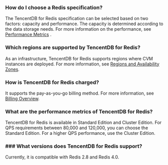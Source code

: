 ### How do I choose a Redis specification? 
The TencentDB for Redis specification can be selected based on two factors: capacity and performance. The capacity is determined according to the data storage needs. For more information on the performance, see [Performance Metrics](https://cloud.tencent.com/document/product/239/17952) .

### Which regions are supported by TencentDB for Redis? 
As an infrastructure, TencentDB for Redis supports regions where CVM instances are deployed. For more information, see [Regions and Availability Zones](https://cloud.tencent.com/document/product/239/4106).

### How is TencentDB for Redis charged?
It supports the pay-as-you-go billing method. For more information, see [Billing Overview](https://cloud.tencent.com/document/product/239/9894).

### What are the performance metrics of TencentDB for Redis? 
TencentDB for Redis is available in Standard Edition and Cluster Edition. For QPS requirements between 80,000 and 120,000, you can choose the Standard Edition. For a higher QPS performance, use the Cluster Edition.

### ### What versions does TencentDB for Redis support? 
Currently, it is compatible with Redis 2.8 and Redis 4.0.
